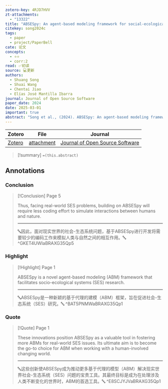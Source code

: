 ```yaml
---
zotero-key: 4RJD7HVV
zt-attachments:
  - "13322"
title: "ABSESpy: An agent-based modeling framework for social-ecological systems"
citekey: song2024c
tags:
  - paper
  - project/PaperBell
cate: 论文
concepts:
  - ⭐⭐
  - corr:2
read: ✅初读
source: 💻更新
authors:
  - Shuang Song
  - Shuai Wang
  - Chentai Jiao
  - Elías José Mantilla Ibarra
journal: Journal of Open Source Software
paper_date: 2024
date: 2025-03-01
important: true
abstract: "Song et al., (2024). ABSESpy: An agent-based modeling framework for social-ecological systems. Journal of Open Source Software, 9(96), 6298, https://doi.org/10.21105/joss.06298"
---
```

| Zotero                                           | File                                                                                                                                                                                        | Journal                                                                              |
| ------------------------------------------------ | ------------------------------------------------------------------------------------------------------------------------------------------------------------------------------------------- | ------------------------------------------------------------------------------------ |
| [Zotero](zotero://select/library/items/4RJD7HVV) | [attachment](<file:///Users/songshgeo/Zotero/storage/BRAXG35Q/Song%20%E7%AD%89%20-%202024%20-%20ABSESpy%20An%20agent-based%20modeling%20framework%20for%20social-ecological%20systems.pdf>) | [Journal of Open Source Software](https://joss.theoj.org/papers/10.21105/joss.06298) |

> [!summary]
> `=(this.abstract)`

## Annotations



### Conclusion

> [!Conclusion] Page 5
> 
> Thus, facing real-world SES problems, building on ABSESpy will require less coding effort to simulate interactions between humans and nature.
> 
> ---
> 🔤因此，面对现实世界的社会-生态系统问题，基于ABSESpy进行开发将需要较少的编码工作来模拟人类与自然之间的相互作用。🔤
> ^GKET4UWIaBRAXG35Qp5

### Highlight

> [!Highlight] Page 1
> 
> ABSESpy is a novel agent-based modeling (ABM) framework that facilitates socio-ecological systems (SES) research.
> 
> ---
> 🔤ABSESpy是一种新颖的基于代理的建模（ABM）框架，旨在促进社会-生态系统（SES）研究。🔤
> ^BAT5PNMWaBRAXG35Qp1

### Quote

> [!Quote] Page 1
> 
> These innovations position ABSESpy as a valuable tool in fostering more ABMs for real-world SES issues. Its ultimate aim is to become the go-to choice for ABM when working with a human-involved changing world.
> 
> ---
> 🔤这些创新使ABSESpy成为推动更多基于代理的模型（ABM）解决现实世界社会-生态系统（SES）问题的宝贵工具。其最终目标是成为在处理涉及人类不断变化的世界时，ABM的首选工具。🔤
> ^E8SCJYJVaBRAXG35Qp1


